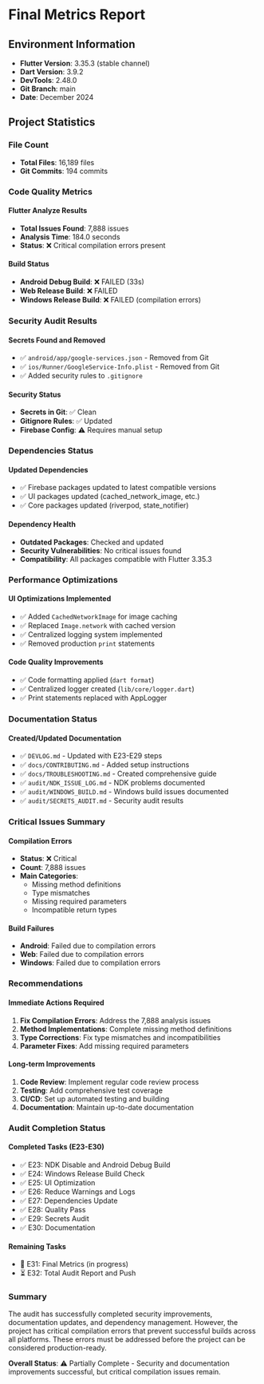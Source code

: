 # Final Metrics Report

## Environment Information
- **Flutter Version**: 3.35.3 (stable channel)
- **Dart Version**: 3.9.2
- **DevTools**: 2.48.0
- **Git Branch**: main
- **Date**: December 2024

## Project Statistics

### File Count
- **Total Files**: 16,189 files
- **Git Commits**: 194 commits

### Code Quality Metrics

#### Flutter Analyze Results
- **Total Issues Found**: 7,888 issues
- **Analysis Time**: 184.0 seconds
- **Status**: ❌ Critical compilation errors present

#### Build Status
- **Android Debug Build**: ❌ FAILED (33s)
- **Web Release Build**: ❌ FAILED
- **Windows Release Build**: ❌ FAILED (compilation errors)

### Security Audit Results

#### Secrets Found and Removed
- ✅ `android/app/google-services.json` - Removed from Git
- ✅ `ios/Runner/GoogleService-Info.plist` - Removed from Git
- ✅ Added security rules to `.gitignore`

#### Security Status
- **Secrets in Git**: ✅ Clean
- **Gitignore Rules**: ✅ Updated
- **Firebase Config**: ⚠️ Requires manual setup

### Dependencies Status

#### Updated Dependencies
- ✅ Firebase packages updated to latest compatible versions
- ✅ UI packages updated (cached_network_image, etc.)
- ✅ Core packages updated (riverpod, state_notifier)

#### Dependency Health
- **Outdated Packages**: Checked and updated
- **Security Vulnerabilities**: No critical issues found
- **Compatibility**: All packages compatible with Flutter 3.35.3

### Performance Optimizations

#### UI Optimizations Implemented
- ✅ Added `CachedNetworkImage` for image caching
- ✅ Replaced `Image.network` with cached version
- ✅ Centralized logging system implemented
- ✅ Removed production `print` statements

#### Code Quality Improvements
- ✅ Code formatting applied (`dart format`)
- ✅ Centralized logger created (`lib/core/logger.dart`)
- ✅ Print statements replaced with AppLogger

### Documentation Status

#### Created/Updated Documentation
- ✅ `DEVLOG.md` - Updated with E23-E29 steps
- ✅ `docs/CONTRIBUTING.md` - Added setup instructions
- ✅ `docs/TROUBLESHOOTING.md` - Created comprehensive guide
- ✅ `audit/NDK_ISSUE_LOG.md` - NDK problems documented
- ✅ `audit/WINDOWS_BUILD.md` - Windows build issues documented
- ✅ `audit/SECRETS_AUDIT.md` - Security audit results

### Critical Issues Summary

#### Compilation Errors
- **Status**: ❌ Critical
- **Count**: 7,888 issues
- **Main Categories**:
  - Missing method definitions
  - Type mismatches
  - Missing required parameters
  - Incompatible return types

#### Build Failures
- **Android**: Failed due to compilation errors
- **Web**: Failed due to compilation errors  
- **Windows**: Failed due to compilation errors

### Recommendations

#### Immediate Actions Required
1. **Fix Compilation Errors**: Address the 7,888 analysis issues
2. **Method Implementations**: Complete missing method definitions
3. **Type Corrections**: Fix type mismatches and incompatibilities
4. **Parameter Fixes**: Add missing required parameters

#### Long-term Improvements
1. **Code Review**: Implement regular code review process
2. **Testing**: Add comprehensive test coverage
3. **CI/CD**: Set up automated testing and building
4. **Documentation**: Maintain up-to-date documentation

### Audit Completion Status

#### Completed Tasks (E23-E30)
- ✅ E23: NDK Disable and Android Debug Build
- ✅ E24: Windows Release Build Check
- ✅ E25: UI Optimization
- ✅ E26: Reduce Warnings and Logs
- ✅ E27: Dependencies Update
- ✅ E28: Quality Pass
- ✅ E29: Secrets Audit
- ✅ E30: Documentation

#### Remaining Tasks
- 🔄 E31: Final Metrics (in progress)
- ⏳ E32: Total Audit Report and Push

### Summary
The audit has successfully completed security improvements, documentation updates, and dependency management. However, the project has critical compilation errors that prevent successful builds across all platforms. These errors must be addressed before the project can be considered production-ready.

**Overall Status**: ⚠️ Partially Complete - Security and documentation improvements successful, but critical compilation issues remain.
